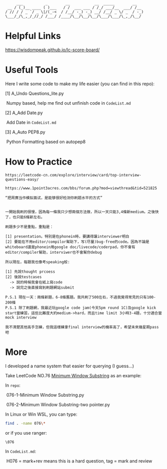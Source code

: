 ```
     ___          _        __           __  _____        __
 __ / (_)__ ____ ( )___   / /  ___ ___ / /_/ ___/__  ___/ /__
/ // / / _ `/ _ \|/(_-<  / /__/ -_) -_) __/ /__/ _ \/ _  / -_)
\___/_/\_,_/_//_/ /___/ /____/\__/\__/\__/\___/\___/\_,_/\__/
```



# Helpful Links

https://wisdompeak.github.io/lc-score-board/



# Useful Tools

Here I write some code to make my life easier (you can find in this repo):

[1] A_Undo Questions_lite.py

​	Numpy based, help me find out unfinish code in `CodeList.md`

[2] A_Add Date.py

​	Add Date in `CodeList.md`

[3] A_Auto PEP8.py

​	Python Formatting based on autopep8



# How to Practice

```
https://leetcode-cn.com/explore/interview/card/top-interview-questions-easy/
```



```
https://www.1point3acres.com/bbs/forum.php?mod=viewthread&tid=521825

“把周赛当作模拟面试，是能够很好检测你刷题水平的方式”


一開始我刷的很慢，因為每一條我只少想兩個方法做，所以一天只能3,4條新medium。之後快了，也只能6條新左右。

刷題多少不是重點，重點是：

[1] presentation。特別是在phonein時，要講得讓interviewer明白
[2] 要能在不用editor/compilor幫助下，写(尽量)bug-free的code。因為不論是whiteboard還是phonein用google doc/livecode/coderpad，你不會有editor/compiler幫助，interviwer也不會幫你debug

所以現在，每題我也像考speaking般:

[1] 先說thought prcoess
[2] 後說testcases
  -> 說的時候我會在紙上寫code
  -> 說完之後直接寫到刷題網站submit

P.S.1 現在一天：兩條新題，6-8條舊題。我共刷了500左右，不過我覺得常見的只有100-200條
P.S.1 除了刷題網，我最近玩google code jam(今天5pm round 1C)及google kick start當練習。這些比難度大約medium->hard，而且time limit 3小時3-4題，十分適合當mock interview

我不清楚其他高手怎練，但我這樣練拿final interview的機率高了，希望未來幾星期pass吧

```



# More

I developed a name system that easier for querying (I guess...)

Take LeetCode NO.76 [Minimum Window Substring](https://leetcode-cn.com/problems/minimum-window-substring/) as an example:



In `repo`:

​	076-1-Minimum Window Substring.py

​	076-2-Minimum Window Substring-two pointer.py



In Linux or Win WSL, you can type:

```bash
find . -name 076\*
```

or if you use ranger:

```
\076
```



In `CodeList.md`:

​	H076 = mark+rev means this is a hard question, tag = mark and review


